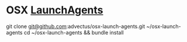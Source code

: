 # OSX [LaunchAgents](https://developer.apple.com/library/mac/documentation/macosx/conceptual/bpsystemstartup/chapters/CreatingLaunchdJobs.html)

git clone git@github.com:advectus/osx-launch-agents.git ~/osx-launch-agents
cd ~/osx-launch-agents && bundle install

